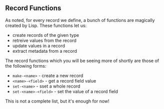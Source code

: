 ## Record Functions

As noted, for every record we define, a bunch of functions are magically created by Lisp. These functions let us:
 * create records of the given type
 * retreive values from the record
 * update values in a record
 * extract metadata from a record

The record functions which you will be seeing more of shortly are those of the following forms:
* ``make-<name>`` - create a new record
* ``<name>-<field>`` - get a record field value
* ``set-<name>`` - sset a whole record
* ``set-<name>-<field>`` - set the value of a record field

This is not a complete list, but it's enough for now!
